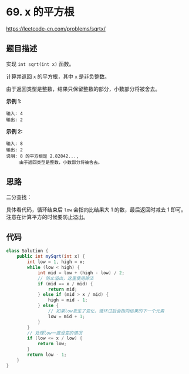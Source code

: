 # 69. x 的平方根

https://leetcode-cn.com/problems/sqrtx/

## 题目描述

实现 `int sqrt(int x)` 函数。

计算并返回 `x` 的平方根，其中 `x` 是非负整数。

由于返回类型是整数，结果只保留整数的部分，小数部分将被舍去。

**示例 1:**

```
输入: 4
输出: 2
```


**示例 2:**

```
输入: 8
输出: 2
说明: 8 的平方根是 2.82842..., 
     由于返回类型是整数，小数部分将被舍去。
```



## 思路

二分查找：

具体看代码，循环结束后 `low` 会指向比结果大 1 的数，最后返回时减去 1 即可。注意在计算平方的时候要防止溢出。



## 代码

```java
class Solution {
    public int mySqrt(int x) {
        int low = 1, high = x;
        while (low < high) {
            int mid = low + (high - low) / 2;
            // 防止溢出，这里使用除法
            if (mid == x / mid) {
                return mid;
            } else if (mid > x / mid) {
                high = mid - 1;
            } else {
                // 如果low发生了变化，循环过后会指向结果的下一个元素
                low = mid + 1;
            }
        }
        // 处理low一直没变的情况
        if (low <= x / low) {
            return low;
        }
        return low - 1;
    }
}
```

